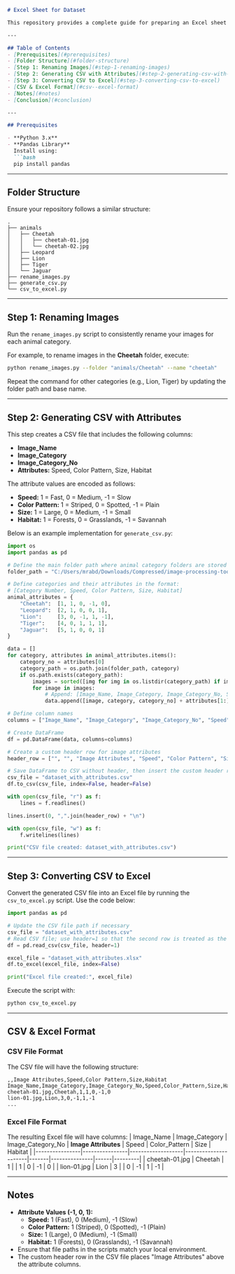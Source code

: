```markdown
# Excel Sheet for Dataset

This repository provides a complete guide for preparing an Excel sheet from your image dataset. It details every step from renaming images to generating a CSV file with image attributes and converting that CSV file into an Excel sheet.

---

## Table of Contents
- [Prerequisites](#prerequisites)
- [Folder Structure](#folder-structure)
- [Step 1: Renaming Images](#step-1-renaming-images)
- [Step 2: Generating CSV with Attributes](#step-2-generating-csv-with-attributes)
- [Step 3: Converting CSV to Excel](#step-3-converting-csv-to-excel)
- [CSV & Excel Format](#csv--excel-format)
- [Notes](#notes)
- [Conclusion](#conclusion)

---

## Prerequisites

- **Python 3.x**
- **Pandas Library**  
  Install using:
  ```bash
  pip install pandas
  ```

---

## Folder Structure

Ensure your repository follows a similar structure:

```
.
├── animals
│   ├── Cheetah
│   │   ├── cheetah-01.jpg
│   │   └── cheetah-02.jpg
│   ├── Leopard
│   ├── Lion
│   ├── Tiger
│   └── Jaguar
├── rename_images.py
├── generate_csv.py
└── csv_to_excel.py
```

---

## Step 1: Renaming Images

Run the `rename_images.py` script to consistently rename your images for each animal category.

For example, to rename images in the **Cheetah** folder, execute:
```bash
python rename_images.py --folder "animals/Cheetah" --name "cheetah"
```
Repeat the command for other categories (e.g., Lion, Tiger) by updating the folder path and base name.

---

## Step 2: Generating CSV with Attributes

This step creates a CSV file that includes the following columns:
- **Image_Name**
- **Image_Category**
- **Image_Category_No**
- **Attributes:** Speed, Color Pattern, Size, Habitat

The attribute values are encoded as follows:
- **Speed:** 1 = Fast, 0 = Medium, -1 = Slow  
- **Color Pattern:** 1 = Striped, 0 = Spotted, -1 = Plain  
- **Size:** 1 = Large, 0 = Medium, -1 = Small  
- **Habitat:** 1 = Forests, 0 = Grasslands, -1 = Savannah  

Below is an example implementation for `generate_csv.py`:

```python
import os
import pandas as pd

# Define the main folder path where animal category folders are stored
folder_path = "C:/Users/mrabd/Downloads/Compressed/image-processing-toolkit-main/image-processing-toolkit-main/animals/Animals"

# Define categories and their attributes in the format:
# [Category Number, Speed, Color Pattern, Size, Habitat]
animal_attributes = {
    "Cheetah":  [1, 1, 0, -1, 0],
    "Leopard":  [2, 1, 0, 0, 1],
    "Lion":     [3, 0, -1, 1, -1],
    "Tiger":    [4, 0, 1, 1, 1],
    "Jaguar":   [5, 1, 0, 0, 1]
}

data = []
for category, attributes in animal_attributes.items():
    category_no = attributes[0]
    category_path = os.path.join(folder_path, category)
    if os.path.exists(category_path):
        images = sorted([img for img in os.listdir(category_path) if img.endswith((".jpg", ".png", ".jpeg"))])
        for image in images:
            # Append: [Image_Name, Image_Category, Image_Category_No, Speed, Color Pattern, Size, Habitat]
            data.append([image, category, category_no] + attributes[1:])

# Define column names
columns = ["Image_Name", "Image_Category", "Image_Category_No", "Speed", "Color_Pattern", "Size", "Habitat"]

# Create DataFrame
df = pd.DataFrame(data, columns=columns)

# Create a custom header row for image attributes
header_row = ["", "", "Image Attributes", "Speed", "Color Pattern", "Size", "Habitat"]

# Save DataFrame to CSV without header, then insert the custom header row manually
csv_file = "dataset_with_attributes.csv"
df.to_csv(csv_file, index=False, header=False)

with open(csv_file, "r") as f:
    lines = f.readlines()

lines.insert(0, ",".join(header_row) + "\n")

with open(csv_file, "w") as f:
    f.writelines(lines)

print("CSV file created: dataset_with_attributes.csv")
```

---

## Step 3: Converting CSV to Excel

Convert the generated CSV file into an Excel file by running the `csv_to_excel.py` script. Use the code below:

```python
import pandas as pd

# Update the CSV file path if necessary
csv_file = "dataset_with_attributes.csv"
# Read CSV file; use header=1 so that the second row is treated as the column names
df = pd.read_csv(csv_file, header=1)

excel_file = "dataset_with_attributes.xlsx"
df.to_excel(excel_file, index=False)

print("Excel file created:", excel_file)
```

Execute the script with:
```bash
python csv_to_excel.py
```

---

## CSV & Excel Format

### CSV File Format
The CSV file will have the following structure:
```
,,Image Attributes,Speed,Color Pattern,Size,Habitat
Image_Name,Image_Category,Image_Category_No,Speed,Color_Pattern,Size,Habitat
cheetah-01.jpg,Cheetah,1,1,0,-1,0
lion-01.jpg,Lion,3,0,-1,1,-1
...
```

### Excel File Format
The resulting Excel file will have columns:
| Image_Name     | Image_Category | Image_Category_No | **Image Attributes** | Speed | Color_Pattern | Size | Habitat |
|----------------|----------------|-------------------|----------------------|-------|---------------|------|---------|
| cheetah-01.jpg | Cheetah        | 1                 |                      | 1     | 0             | -1   | 0       |
| lion-01.jpg    | Lion           | 3                 |                      | 0     | -1            | 1    | -1      |

---

## Notes

- **Attribute Values (-1, 0, 1):**
  - **Speed:** 1 (Fast), 0 (Medium), -1 (Slow)
  - **Color Pattern:** 1 (Striped), 0 (Spotted), -1 (Plain)
  - **Size:** 1 (Large), 0 (Medium), -1 (Small)
  - **Habitat:** 1 (Forests), 0 (Grasslands), -1 (Savannah)
- Ensure that file paths in the scripts match your local environment.
- The custom header row in the CSV file places "Image Attributes" above the attribute columns.
